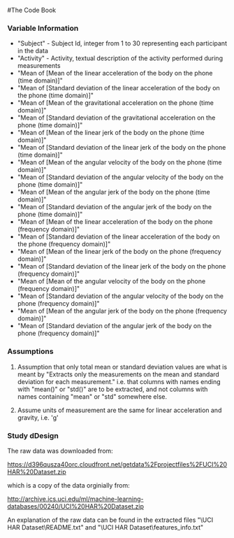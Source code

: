 #The Code Book



### Variable Information
* "Subject" - Subject Id, integer from 1 to 30 representing each participant in the data
* "Activity" - Activity, textual description of the activity performed during measurements               
* "Mean of [Mean of the linear acceleration of the body on the phone (time domain)]"                   
* "Mean of [Standard deviation of the linear acceleration of the body on the phone (time domain)]"     
* "Mean of [Mean of the gravitational acceleration on the phone (time domain)]"                        
* "Mean of [Standard deviation of the gravitational acceleration on the phone (time domain)]"          
* "Mean of [Mean of the linear jerk of the body on the phone (time domain)]"                           
* "Mean of [Standard deviation of the linear jerk of the body on the phone (time domain)]"             
* "Mean of [Mean of the angular velocity of the body on the phone (time domain)]"                      
* "Mean of [Standard deviation of the angular velocity of the body on the phone (time domain)]"        
* "Mean of [Mean of the angular jerk of the body on the phone (time domain)]"                          
* "Mean of [Standard deviation of the angular jerk of the body on the phone (time domain)]"            
* "Mean of [Mean of the linear acceleration of the body on the phone (frequency domain)]"              
* "Mean of [Standard deviation of the linear acceleration of the body on the phone (frequency domain)]"
* "Mean of [Mean of the linear jerk of the body on the phone (frequency domain)]"                      
* "Mean of [Standard deviation of the linear jerk of the body on the phone (frequency domain)]"        
* "Mean of [Mean of the angular velocity of the body on the phone (frequency domain)]"                 
* "Mean of [Standard deviation of the angular velocity of the body on the phone (frequency domain)]"   
* "Mean of [Mean of the angular jerk of the body on the phone (frequency domain)]"                     
* "Mean of [Standard deviation of the angular jerk of the body on the phone (frequency domain)]" 

### Assumptions

1. Assumption that only total mean or standard deviation values are what is meant by "Extracts only the measurements on the mean and standard deviation for each measurement." i.e. that columns with names ending with "mean()" or "std()" are to be extracted, and not columns with names containing "mean" or "std" somewhere else.

2. Assume units of measurement are the same for linear acceleration and gravity, i.e. 'g'

### Study dDesign 

The raw data was downloaded from:

https://d396qusza40orc.cloudfront.net/getdata%2Fprojectfiles%2FUCI%20HAR%20Dataset.zip 

which is a copy of the data orginially from:

http://archive.ics.uci.edu/ml/machine-learning-databases/00240/UCI%20HAR%20Dataset.zip

An explanation of the raw data can be found in the extracted files "\UCI HAR Dataset\README.txt" and "\UCI HAR Dataset\features_info.txt"


